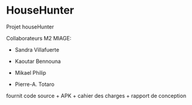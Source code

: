 # HouseHunter

Projet houseHunter

Collaborateurs M2 MIAGE:

- Sandra Villafuerte

- Kaoutar Bennouna

- Mikael Philip

- Pierre-A. Totaro

fournit code source + APK + cahier des charges + rapport de conception
